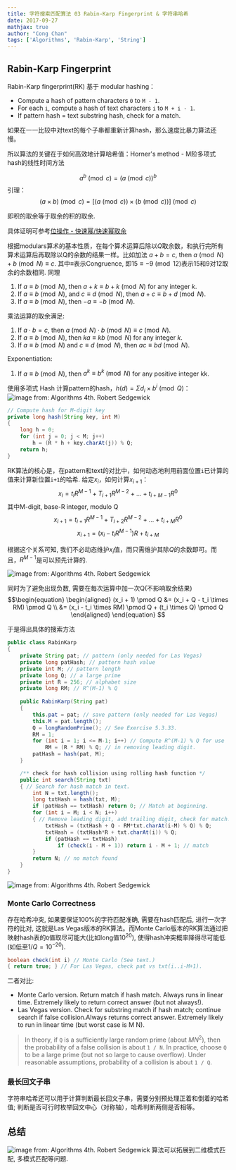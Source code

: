 ```yaml
---
title: 字符搜索匹配算法 03 Rabin-Karp Fingerprint & 字符串哈希
date: 2017-09-27
mathjax: true
author: "Cong Chan"
tags: ['Algorithms', 'Rabin-Karp', 'String']
---
```


## Rabin-Karp Fingerprint
Rabin-Karp fingerprint(RK) 基于 modular hashing：
- Compute a hash of pattern characters `0` to `M - 1`.
- For each `i`, compute a hash of text characters `i` to `M + i - 1`.
- If pattern hash = text substring hash, check for a match.

如果在一一比较中对text的每个子串都重新计算hash，那么速度比暴力算法还慢。
<!-- more -->

所以算法的关键在于如何高效地计算哈希值：Horner's method - M阶多项式hash的线性时间方法

$$a^b \pmod c = (a \pmod c)^b$$
引理：
$$(a \times b) \pmod c = [( a \pmod c ) \times (b \pmod c) ] \pmod c$$

即积的取余等于取余的积的取余.

具体证明可参考[位操作 - 快速幂/快速幂取余](/bits-operations-07/快速幂取余)

根据modulars算术的基本性质，在每个算术运算后除以$Q$取余数，和执行完所有算术运算后再取除以Q的余数的结果一样。比如加法 $a+b = c$, then $a\pmod N+b\pmod N \equiv c$. 其中$\equiv$表示Congruence, 即$15 \equiv -9\pmod{12}$表示$15$和$9$对$12$取余的余数相同. 同理
1. If $a\equiv b\pmod N$, then $a+k \equiv b+k \pmod N$ for any integer $k$.
2. If $a\equiv b\pmod N$, and $c\equiv d\pmod N$, then $a+c \equiv b+d \pmod N$.
3. If $a \equiv b\pmod N$, then $-a \equiv -b\pmod N$.

乘法运算的取余满足:
1. If $a \cdot b = c$, then $a\pmod N\cdot b\pmod N \equiv c \pmod{N}$.
2. If $a \equiv b \pmod{N}$, then $ka \equiv kb \pmod{N}$ for any integer $k$.
3. If $a \equiv b \pmod{N}$ and $c \equiv d \pmod{N}$, then $ac \equiv bd \pmod{N}$.

Exponentiation:
1. If $a\equiv b\pmod{N}$, then $a^k \equiv b^k \pmod{N}$ for any positive integer kk.

使用多项式 Hash 计算pattern的hash，$h(d) = \Sigma d_i \times b^i \pmod Q$：
![](/images/horner_method.png "image from:  Algorithms 4th. Robert Sedgewick")
```java
// Compute hash for M-digit key
private long hash(String key, int M)
{
    long h = 0;
    for (int j = 0; j < M; j++)
        h = (R * h + key.charAt(j)) % Q;
    return h;
}
```

RK算法的核心是，在pattern和text的对比中，如何动态地利用前面位置`i`已计算的值来计算新位置`i+1`的哈希. 给定$x_i$，如何计算$x_{i+1}$：
$$x_i = t_i R^{M-1} + T_{i+1}R^{M-2} + ... + t_{i+M-1}R^0$$
其中M-digit, base-R integer, modulo Q
$$x_{i+1} = t_{i+1}R^{M-1} + T_{i+2}R^{M-2} + ... + t_{i+M}R^0$$
$$x_{i+1} = (x_i - t_i R^{M-1}) R + t_{i+M}$$

根据这个关系可知, 我们不必动态维护$x_i$值，而只需维护其除$Q$的余数即可。而且，$R^{M-1}$是可以预先计算的.

![](/images/rk_key_computation.png "image from: Algorithms 4th. Robert Sedgewick")

同时为了避免出现负数, 需要在每次运算中加一次Q(不影响取余结果)
$$\begin{equation}
\begin{aligned}
(x_i + 1) \pmod Q &=  (x_i + Q - t_i \times RM) \pmod Q \\
                  &= (x_i - t_i \times RM) \pmod Q + (t_i \times Q) \pmod Q 
\end{aligned}
\end{equation} 
$$

于是得出具体的搜索方法
```java
public class RabinKarp
{
    private String pat; // pattern (only needed for Las Vegas)
    private long patHash; // pattern hash value
    private int M; // pattern length
    private long Q; // a large prime
    private int R = 256; // alphabet size
    private long RM; // R^(M-1) % Q
    
    public RabinKarp(String pat)
    {
        this.pat = pat; // save pattern (only needed for Las Vegas)
        this.M = pat.length();
        Q = longRandomPrime(); // See Exercise 5.3.33.
        RM = 1;
        for (int i = 1; i <= M-1; i++) // Compute R^(M-1) % Q for use
            RM = (R * RM) % Q; // in removing leading digit.
        patHash = hash(pat, M);
    }

    /** check for hash collision using rolling hash function */
    public int search(String txt)
    { // Search for hash match in text.
        int N = txt.length();
        long txtHash = hash(txt, M);
        if (patHash == txtHash) return 0; // Match at beginning.
        for (int i = M; i < N; i++)
        { // Remove leading digit, add trailing digit, check for match.
            txtHash = (txtHash + Q - RM*txt.charAt(i-M) % Q) % Q;
            txtHash = (txtHash*R + txt.charAt(i)) % Q;
            if (patHash == txtHash)
                if (check(i - M + 1)) return i - M + 1; // match
        }
        return N; // no match found
    }
}
```

![](/images/rk.png "image from:  Algorithms 4th. Robert Sedgewick")

### Monte Carlo Correctness
存在哈希冲突, 如果要保证100%的字符匹配准确, 需要在hash匹配后, 进行一次字符的比对, 这就是Las Vegas版本的RK算法。而Monte Carlo版本的RK算法通过把映射hash表的`Q`值取尽可能大(比如long值$10^{20}$), 使得hash冲突概率降得尽可能低(如低至$1/Q = 10^{-20}$).

```java
boolean check(int i) // Monte Carlo (See text.)
{ return true; } // For Las Vegas, check pat vs txt(i..i-M+1).
```

二者对比:
* Monte Carlo version. Return match if hash match. Always runs in linear time. Extremely likely to return correct answer (but not always!).
* Las Vegas version. Check for substring match if hash match; continue search if false collision.Always returns correct answer. Extremely likely to run in linear time (but worst case is M N).

> In theory, if `Q` is a sufficiently large random prime (about $M N^2$), then the probability of a false collision is about `1 / N`.
> In practice, choose `Q` to be a large prime (but not so large to cause overflow). Under reasonable assumptions, probability of a collision is about `1 / Q`.

### 最长回文子串
字符串哈希还可以用于计算判断最长回文子串，需要分别预处理正着和倒着的哈希值; 判断是否可行时枚举回文中心（对称轴），哈希判断两侧是否相等。


## 总结
![](/images/substring_search_cost_summary.png "image from:  Algorithms 4th. Robert Sedgewick")
算法可以拓展到二维模式匹配, 多模式匹配等问题.
